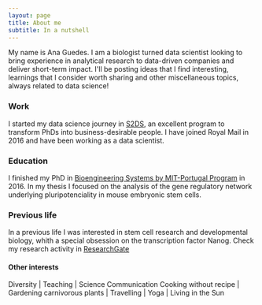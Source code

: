 ```yaml
---
layout: page
title: About me
subtitle: In a nutshell
---
```


My name is Ana Guedes. I am a biologist turned data scientist looking to bring experience in analytical research to data-driven companies and deliver short-term impact.
I'll be posting ideas that I find interesting, learnings that I consider worth sharing and other miscellaneous topics, always related to data science! 


### Work
I started my data science journey in [S2DS](http://www.s2ds.org/), an excellent program to transform PhDs into business-desirable people. 
I have joined Royal Mail in 2016 and have been working as a data scientist. 


### Education
I finished my PhD in [Bioengineering Systems by MIT-Portugal Program](https://www.mitportugal.org/education/bioengineering-systems/doctoral-program) in 2016. In my thesis I focused on the analysis of the gene regulatory network underlying pluripotenciality in mouse embryonic stem cells. 


### Previous life
In a previous life I was interested in stem cell research and developmental biology, whith a special obsession on the transcription factor Nanog. 
Check my research activity in [ResearchGate](https://www.researchgate.net/profile/Ana_Guedes9)


#### Other interests
Diversity | Teaching | Science Communication 
Cooking without recipe | Gardening carnivorous plants | Travelling | Yoga | Living in the Sun
